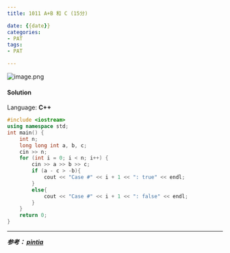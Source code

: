 ```yaml
---
title: 1011 A+B 和 C (15分)

date: {{date}}
categories:
- PAT
tags:
- PAT

---
```

![image.png](https://i.loli.net/2020/05/23/S6cn2VWA8PQOifU.png)

#### Solution

Language: **C++**

```C++
#include <iostream>
using namespace std;
int main() {
    int n;
    long long int a, b, c;
    cin >> n;
    for (int i = 0; i < n; i++) {
        cin >> a >> b >> c;
        if (a - c > -b){
            cout << "Case #" << i + 1 << ": true" << endl;
        }
        else{
            cout << "Case #" << i + 1 << ": false" << endl;
        }
    }
    return 0;
}
```
---
***参考：
[pintia](https://pintia.cn/problem-sets/994805260223102976/problems/994805312417021952)***

